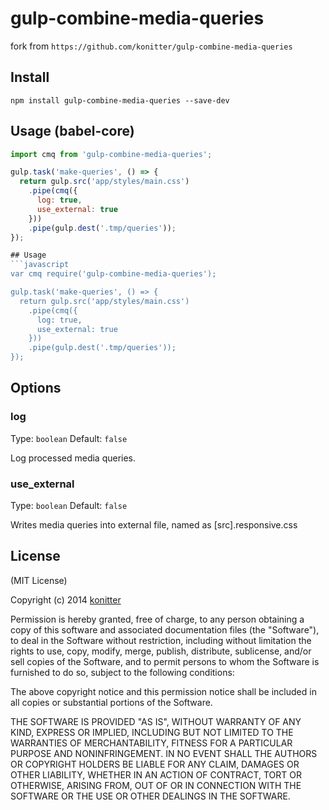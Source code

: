 # gulp-combine-media-queries

fork from ```https://github.com/konitter/gulp-combine-media-queries```

## Install

```
npm install gulp-combine-media-queries --save-dev
```

## Usage (babel-core)
```javascript
import cmq from 'gulp-combine-media-queries';

gulp.task('make-queries', () => {
  return gulp.src('app/styles/main.css')
    .pipe(cmq({
      log: true,
      use_external: true
    }))
    .pipe(gulp.dest('.tmp/queries'));
});

## Usage
```javascript
var cmq require('gulp-combine-media-queries');

gulp.task('make-queries', () => {
  return gulp.src('app/styles/main.css')
    .pipe(cmq({
      log: true,
      use_external: true
    }))
    .pipe(gulp.dest('.tmp/queries'));
});
```

## Options

### log

Type: `boolean` Default: `false`

Log processed media queries.

### use_external

Type: `boolean` Default: `false`

Writes media queries into external file, named as [src].responsive.css

## License

(MIT License)

Copyright (c) 2014 [konitter](http://re-dzine.net/)

Permission is hereby granted, free of charge, to any person obtaining
a copy of this software and associated documentation files (the
"Software"), to deal in the Software without restriction, including
without limitation the rights to use, copy, modify, merge, publish,
distribute, sublicense, and/or sell copies of the Software, and to
permit persons to whom the Software is furnished to do so, subject to
the following conditions:

The above copyright notice and this permission notice shall be
included in all copies or substantial portions of the Software.

THE SOFTWARE IS PROVIDED "AS IS", WITHOUT WARRANTY OF ANY KIND,
EXPRESS OR IMPLIED, INCLUDING BUT NOT LIMITED TO THE WARRANTIES OF
MERCHANTABILITY, FITNESS FOR A PARTICULAR PURPOSE AND
NONINFRINGEMENT. IN NO EVENT SHALL THE AUTHORS OR COPYRIGHT HOLDERS BE
LIABLE FOR ANY CLAIM, DAMAGES OR OTHER LIABILITY, WHETHER IN AN ACTION
OF CONTRACT, TORT OR OTHERWISE, ARISING FROM, OUT OF OR IN CONNECTION
WITH THE SOFTWARE OR THE USE OR OTHER DEALINGS IN THE SOFTWARE.
